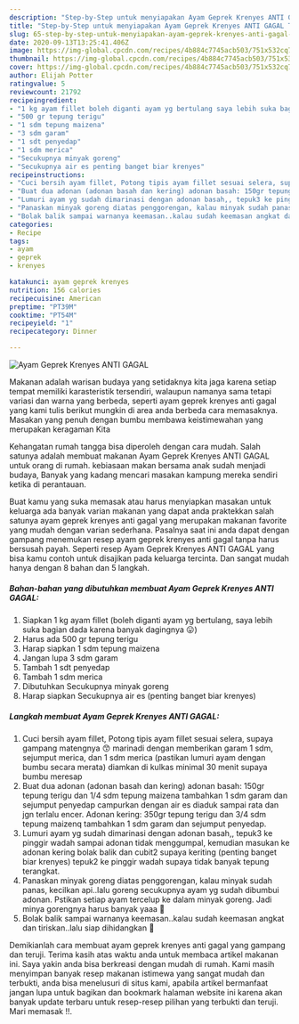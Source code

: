 ```yaml
---
description: "Step-by-Step untuk menyiapakan Ayam Geprek Krenyes ANTI GAGAL Terbukti"
title: "Step-by-Step untuk menyiapakan Ayam Geprek Krenyes ANTI GAGAL Terbukti"
slug: 65-step-by-step-untuk-menyiapakan-ayam-geprek-krenyes-anti-gagal-terbukti
date: 2020-09-13T13:25:41.406Z
image: https://img-global.cpcdn.com/recipes/4b884c7745acb503/751x532cq70/ayam-geprek-krenyes-anti-gagal-foto-resep-utama.jpg
thumbnail: https://img-global.cpcdn.com/recipes/4b884c7745acb503/751x532cq70/ayam-geprek-krenyes-anti-gagal-foto-resep-utama.jpg
cover: https://img-global.cpcdn.com/recipes/4b884c7745acb503/751x532cq70/ayam-geprek-krenyes-anti-gagal-foto-resep-utama.jpg
author: Elijah Potter
ratingvalue: 5
reviewcount: 21792
recipeingredient:
- "1 kg ayam fillet boleh diganti ayam yg bertulang saya lebih suka bagian dada karena banyak dagingnya "
- "500 gr tepung terigu"
- "1 sdm tepung maizena"
- "3 sdm garam"
- "1 sdt penyedap"
- "1 sdm merica"
- "Secukupnya minyak goreng"
- "Secukupnya air es penting banget biar krenyes"
recipeinstructions:
- "Cuci bersih ayam fillet, Potong tipis ayam fillet sesuai selera, supaya gampang matengnya 😙 marinadi dengan memberikan garam 1 sdm, sejumput merica, dan 1 sdm merica (pastikan lumuri ayam dengan bumbu secara merata) diamkan di kulkas minimal 30 menit supaya bumbu meresap"
- "Buat dua adonan (adonan basah dan kering) adonan basah: 150gr tepung terigu dan 1/4 sdm tepung maizena tambahkan 1 sdm garam dan sejumput penyedap campurkan dengan air es diaduk sampai rata dan jgn terlalu encer. Adonan kering: 350gr tepung terigu dan 3/4 sdm tepung maizenq tambahkan 1 sdm garam dan sejumput penyedap."
- "Lumuri ayam yg sudah dimarinasi dengan adonan basah,, tepuk3 ke pinggir wadah sampai adonan tidak menggumpal, kemudian masukan ke adonan kering bolak balik dan cubit2 supaya keriting (penting banget biar krenyes) tepuk2 ke pinggir wadah supaya tidak banyak tepung terangkat."
- "Panaskan minyak goreng diatas penggorengan, kalau minyak sudah panas, kecilkan api..lalu goreng secukupnya ayam yg sudah dibumbui adonan. Pstikan setiap ayam tercelup ke dalam minyak goreng. Jadi minya gorengnya harus banyak yaaa 💞"
- "Bolak balik sampai warnanya keemasan..kalau sudah keemasan angkat dan tiriskan..lalu siap dihidangkan 💞"
categories:
- Recipe
tags:
- ayam
- geprek
- krenyes

katakunci: ayam geprek krenyes 
nutrition: 156 calories
recipecuisine: American
preptime: "PT39M"
cooktime: "PT54M"
recipeyield: "1"
recipecategory: Dinner

---
```



![Ayam Geprek Krenyes ANTI GAGAL](https://img-global.cpcdn.com/recipes/4b884c7745acb503/751x532cq70/ayam-geprek-krenyes-anti-gagal-foto-resep-utama.jpg)

Makanan adalah warisan budaya yang setidaknya kita jaga karena setiap tempat memiliki karasteristik tersendiri, walaupun namanya sama tetapi variasi dan warna yang berbeda, seperti ayam geprek krenyes anti gagal yang kami tulis berikut mungkin di area anda berbeda cara memasaknya. Masakan yang penuh dengan bumbu membawa keistimewahan yang merupakan keragaman Kita



Kehangatan rumah tangga bisa diperoleh dengan cara mudah. Salah satunya adalah membuat makanan Ayam Geprek Krenyes ANTI GAGAL untuk orang di rumah. kebiasaan makan bersama anak sudah menjadi budaya, Banyak yang kadang mencari masakan kampung mereka sendiri ketika di perantauan.

Buat kamu yang suka memasak atau harus menyiapkan masakan untuk keluarga ada banyak varian makanan yang dapat anda praktekkan salah satunya ayam geprek krenyes anti gagal yang merupakan makanan favorite yang mudah dengan varian sederhana. Pasalnya saat ini anda dapat dengan gampang menemukan resep ayam geprek krenyes anti gagal tanpa harus bersusah payah.
Seperti resep Ayam Geprek Krenyes ANTI GAGAL yang bisa kamu contoh untuk disajikan pada keluarga tercinta. Dan sangat mudah hanya dengan 8 bahan dan 5 langkah.


<!--inarticleads1-->

##### Bahan-bahan yang dibutuhkan membuat Ayam Geprek Krenyes ANTI GAGAL:

1. Siapkan 1 kg ayam fillet (boleh diganti ayam yg bertulang, saya lebih suka bagian dada karena banyak dagingnya 😛)
1. Harus ada 500 gr tepung terigu
1. Harap siapkan 1 sdm tepung maizena
1. Jangan lupa 3 sdm garam
1. Tambah 1 sdt penyedap
1. Tambah 1 sdm merica
1. Dibutuhkan Secukupnya minyak goreng
1. Harap siapkan Secukupnya air es (penting banget biar krenyes)




<!--inarticleads2-->

##### Langkah membuat  Ayam Geprek Krenyes ANTI GAGAL:

1. Cuci bersih ayam fillet, Potong tipis ayam fillet sesuai selera, supaya gampang matengnya 😙 marinadi dengan memberikan garam 1 sdm, sejumput merica, dan 1 sdm merica (pastikan lumuri ayam dengan bumbu secara merata) diamkan di kulkas minimal 30 menit supaya bumbu meresap
1. Buat dua adonan (adonan basah dan kering) adonan basah: 150gr tepung terigu dan 1/4 sdm tepung maizena tambahkan 1 sdm garam dan sejumput penyedap campurkan dengan air es diaduk sampai rata dan jgn terlalu encer. Adonan kering: 350gr tepung terigu dan 3/4 sdm tepung maizenq tambahkan 1 sdm garam dan sejumput penyedap.
1. Lumuri ayam yg sudah dimarinasi dengan adonan basah,, tepuk3 ke pinggir wadah sampai adonan tidak menggumpal, kemudian masukan ke adonan kering bolak balik dan cubit2 supaya keriting (penting banget biar krenyes) tepuk2 ke pinggir wadah supaya tidak banyak tepung terangkat.
1. Panaskan minyak goreng diatas penggorengan, kalau minyak sudah panas, kecilkan api..lalu goreng secukupnya ayam yg sudah dibumbui adonan. Pstikan setiap ayam tercelup ke dalam minyak goreng. Jadi minya gorengnya harus banyak yaaa 💞
1. Bolak balik sampai warnanya keemasan..kalau sudah keemasan angkat dan tiriskan..lalu siap dihidangkan 💞




Demikianlah cara membuat ayam geprek krenyes anti gagal yang gampang dan teruji. Terima kasih atas waktu anda untuk membaca artikel makanan ini. Saya yakin anda bisa berkreasi dengan mudah di rumah. Kami masih menyimpan banyak resep makanan istimewa yang sangat mudah dan terbukti, anda bisa menelusuri di situs kami, apabila artikel bermanfaat jangan lupa untuk bagikan dan bookmark halaman website ini karena akan banyak update terbaru untuk resep-resep pilihan yang terbukti dan teruji. Mari memasak !!. 
